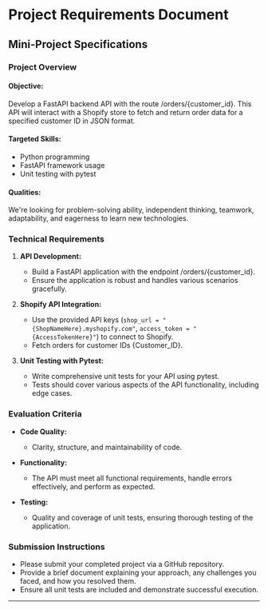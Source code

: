 # Project Requirements Document

## Mini-Project Specifications

### Project Overview

#### Objective:
Develop a FastAPI backend API with the route /orders/{customer_id}. This API will interact with a Shopify store to fetch and return order data for a specified customer ID in JSON format.

#### Targeted Skills:
- Python programming
- FastAPI framework usage
- Unit testing with pytest

#### Qualities:
We're looking for problem-solving ability, independent thinking, teamwork, adaptability, and eagerness to learn new technologies.

### Technical Requirements

1. **API Development:**
   - Build a FastAPI application with the endpoint /orders/{customer_id}.
   - Ensure the application is robust and handles various scenarios gracefully.

2. **Shopify API Integration:**
   - Use the provided API keys (`shop_url = "{ShopNameHere}.myshopify.com"`, `access_token = "{AccessTokenHere}"`) to connect to Shopify.
   - Fetch orders for customer IDs {Customer_ID}.

3. **Unit Testing with Pytest:**
   - Write comprehensive unit tests for your API using pytest.
   - Tests should cover various aspects of the API functionality, including edge cases.

### Evaluation Criteria

- **Code Quality:**
  - Clarity, structure, and maintainability of code.

- **Functionality:**
  - The API must meet all functional requirements, handle errors effectively, and perform as expected.

- **Testing:**
  - Quality and coverage of unit tests, ensuring thorough testing of the application.

### Submission Instructions

- Please submit your completed project via a GitHub repository.
- Provide a brief document explaining your approach, any challenges you faced, and how you resolved them.
- Ensure all unit tests are included and demonstrate successful execution.

---
